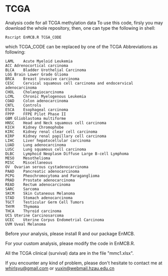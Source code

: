 # TCGA
Analysis code for all TCGA methylation data
To use this code, firsly you may download the whole repository, then, one can type the following in shell:
```
Rscript EnMCB.R TCGA_CODE
```
which TCGA_CODE can be replaced by one of the TCGA Abbreviations as following:
```
LAML	Acute Myeloid Leukemia
ACC	Adrenocortical carcinoma
BLCA	Bladder Urothelial Carcinoma
LGG	Brain Lower Grade Glioma
BRCA	Breast invasive carcinoma
CESC	Cervical squamous cell carcinoma and endocervical adenocarcinoma
CHOL	Cholangiocarcinoma
LCML	Chronic Myelogenous Leukemia
COAD	Colon adenocarcinoma
CNTL	Controls
ESCA	Esophageal carcinoma
FPPP	FFPE Pilot Phase II
GBM	Glioblastoma multiforme
HNSC	Head and Neck squamous cell carcinoma
KICH	Kidney Chromophobe
KIRC	Kidney renal clear cell carcinoma
KIRP	Kidney renal papillary cell carcinoma
LIHC	Liver hepatocellular carcinoma
LUAD	Lung adenocarcinoma
LUSC	Lung squamous cell carcinoma
DLBC	Lymphoid Neoplasm Diffuse Large B-cell Lymphoma
MESO	Mesothelioma
MISC	Miscellaneous
OV	Ovarian serous cystadenocarcinoma
PAAD	Pancreatic adenocarcinoma
PCPG	Pheochromocytoma and Paraganglioma
PRAD	Prostate adenocarcinoma
READ	Rectum adenocarcinoma
SARC	Sarcoma
SKCM	Skin Cutaneous Melanoma
STAD	Stomach adenocarcinoma
TGCT	Testicular Germ Cell Tumors
THYM	Thymoma
THCA	Thyroid carcinoma
UCS	Uterine Carcinosarcoma
UCEC	Uterine Corpus Endometrial Carcinoma
UVM	Uveal Melanoma
```
Before your analysis, please install R and our package EnMCB.

For your custom analysis, please modify the code in EnMCB.R. 

All the TCGA clinical (survival) data are in the file "mmc1.xlsx".

If you encounter any kind of problem, please don't hesitate to contact me at whirlsyu@gmail.com or yuxin@webmail.hzau.edu.cn
